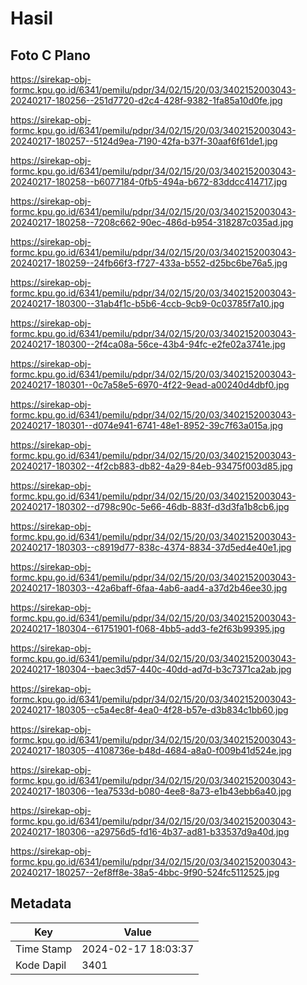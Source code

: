 # Hasil

## Foto C Plano

https://sirekap-obj-formc.kpu.go.id/6341/pemilu/pdpr/34/02/15/20/03/3402152003043-20240217-180256--251d7720-d2c4-428f-9382-1fa85a10d0fe.jpg

https://sirekap-obj-formc.kpu.go.id/6341/pemilu/pdpr/34/02/15/20/03/3402152003043-20240217-180257--5124d9ea-7190-42fa-b37f-30aaf6f61de1.jpg

https://sirekap-obj-formc.kpu.go.id/6341/pemilu/pdpr/34/02/15/20/03/3402152003043-20240217-180258--b6077184-0fb5-494a-b672-83ddcc414717.jpg

https://sirekap-obj-formc.kpu.go.id/6341/pemilu/pdpr/34/02/15/20/03/3402152003043-20240217-180258--7208c662-90ec-486d-b954-318287c035ad.jpg

https://sirekap-obj-formc.kpu.go.id/6341/pemilu/pdpr/34/02/15/20/03/3402152003043-20240217-180259--24fb66f3-f727-433a-b552-d25bc6be76a5.jpg

https://sirekap-obj-formc.kpu.go.id/6341/pemilu/pdpr/34/02/15/20/03/3402152003043-20240217-180300--31ab4f1c-b5b6-4ccb-9cb9-0c03785f7a10.jpg

https://sirekap-obj-formc.kpu.go.id/6341/pemilu/pdpr/34/02/15/20/03/3402152003043-20240217-180300--2f4ca08a-56ce-43b4-94fc-e2fe02a3741e.jpg

https://sirekap-obj-formc.kpu.go.id/6341/pemilu/pdpr/34/02/15/20/03/3402152003043-20240217-180301--0c7a58e5-6970-4f22-9ead-a00240d4dbf0.jpg

https://sirekap-obj-formc.kpu.go.id/6341/pemilu/pdpr/34/02/15/20/03/3402152003043-20240217-180301--d074e941-6741-48e1-8952-39c7f63a015a.jpg

https://sirekap-obj-formc.kpu.go.id/6341/pemilu/pdpr/34/02/15/20/03/3402152003043-20240217-180302--4f2cb883-db82-4a29-84eb-93475f003d85.jpg

https://sirekap-obj-formc.kpu.go.id/6341/pemilu/pdpr/34/02/15/20/03/3402152003043-20240217-180302--d798c90c-5e66-46db-883f-d3d3fa1b8cb6.jpg

https://sirekap-obj-formc.kpu.go.id/6341/pemilu/pdpr/34/02/15/20/03/3402152003043-20240217-180303--c8919d77-838c-4374-8834-37d5ed4e40e1.jpg

https://sirekap-obj-formc.kpu.go.id/6341/pemilu/pdpr/34/02/15/20/03/3402152003043-20240217-180303--42a6baff-6faa-4ab6-aad4-a37d2b46ee30.jpg

https://sirekap-obj-formc.kpu.go.id/6341/pemilu/pdpr/34/02/15/20/03/3402152003043-20240217-180304--61751901-f068-4bb5-add3-fe2f63b99395.jpg

https://sirekap-obj-formc.kpu.go.id/6341/pemilu/pdpr/34/02/15/20/03/3402152003043-20240217-180304--baec3d57-440c-40dd-ad7d-b3c7371ca2ab.jpg

https://sirekap-obj-formc.kpu.go.id/6341/pemilu/pdpr/34/02/15/20/03/3402152003043-20240217-180305--c5a4ec8f-4ea0-4f28-b57e-d3b834c1bb60.jpg

https://sirekap-obj-formc.kpu.go.id/6341/pemilu/pdpr/34/02/15/20/03/3402152003043-20240217-180305--4108736e-b48d-4684-a8a0-f009b41d524e.jpg

https://sirekap-obj-formc.kpu.go.id/6341/pemilu/pdpr/34/02/15/20/03/3402152003043-20240217-180306--1ea7533d-b080-4ee8-8a73-e1b43ebb6a40.jpg

https://sirekap-obj-formc.kpu.go.id/6341/pemilu/pdpr/34/02/15/20/03/3402152003043-20240217-180306--a29756d5-fd16-4b37-ad81-b33537d9a40d.jpg

https://sirekap-obj-formc.kpu.go.id/6341/pemilu/pdpr/34/02/15/20/03/3402152003043-20240217-180257--2ef8ff8e-38a5-4bbc-9f90-524fc5112525.jpg


## Metadata

| Key        | Value               |
| ---------- | ------------------- |
| Time Stamp | 2024-02-17 18:03:37 |
| Kode Dapil | 3401                |



